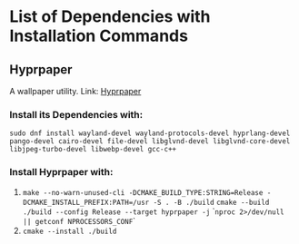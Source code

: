 
# List of Dependencies with Installation Commands


## Hyprpaper

A wallpaper utility. 
Link: [Hyprpaper](https://github.com/hyprwm/hyprpaper)

### Install its Dependencies with:
` sudo dnf install wayland-devel wayland-protocols-devel hyprlang-devel pango-devel cairo-devel file-devel libglvnd-devel libglvnd-core-devel libjpeg-turbo-devel libwebp-devel gcc-c++ `

### Install Hyprpaper with:

1. `make --no-warn-unused-cli -DCMAKE_BUILD_TYPE:STRING=Release -DCMAKE_INSTALL_PREFIX:PATH=/usr -S . -B ./build`
`cmake --build ./build --config Release --target hyprpaper -j`
\``nproc 2>/dev/null || getconf NPROCESSORS_CONF`\`
2. `cmake --install ./build`